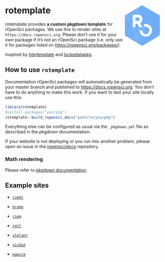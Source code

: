 # rotemplate <a href='https://docs.ropensci.org/rotemplate'><img src='man/figures/logo.png' align="right" height="134.5" /></a>

rotemplate provides **a custom pkgdown template** for rOpenSci packages. We
use this to render sites at `https://docs.ropensci.org`. Please don’t
use it for your own package if it’s not an rOpenSci package (i.e. only
use it for packages listed on <https://ropensci.org/packages/>).

Inspired by [tidytemplate](https://github.com/tidyverse/tidytemplate/)
and [lockedatapkg](https://github.com/lockedatapublished/lockedatapkg).

## How to use `rotemplate`

Documentation rOpenSci packages will automatically be generated from
your master branch and published to <https://docs.ropensci.org>. You
don’t have to do anything to make this work. If you want to test your
site locally use this:

``` r
library(rotemplate)
#install.packages("yourpkg")
rotemplate::build_ropensci_docs("path/to/yourpkg")
```

Everything else can be configured as usual via the `_pkgdown.yml` file
as described in the pkgdown documentation.

If your website is not deploying or you run into another problem, please
open an issue in the [ropensci/docs](https://github.com/ropensci/docs)
repository.

### Math rendering

Please refer to [pkgdown documentation](https://pkgdown.r-lib.org/dev/articles/customise.html#math-rendering).


## Example sites

-   [`cyphr`](https://docs.ropensci.org/cyphr/)

-   [`drake`](https://docs.ropensci.org/drake/)

-   [`riem`](https://docs.ropensci.org/riem/)

-   [`rotl`](https://docs.ropensci.org/rotl/)

-   [`stplanr`](https://docs.ropensci.org/stplanr/)

-   [`visdat`](http://visdat.njtierney.com/)

-   [`magick`](https://docs.ropensci.org/magick/)
